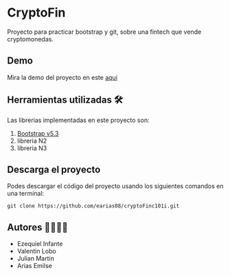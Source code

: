 # CryptoFin

Proyecto para practicar bootstrap y git, sobre una fintech que vende cryptomonedas.

## Demo

Mira la demo del proyecto en este [aqui](https://cryptofin101i.netlify.app/)

## Herramientas utilizadas 🛠

Las librerias implementadas en este proyecto son:

1. [Bootstrap v5.3](https://getbootstrap.com/)
1. libreria N2
1. libreria N3

## Descarga el proyecto

Podes descargar el código del proyecto usando los siguientes comandos en una terminal:

`git clone https://github.com/earias08/cryptoFinc101i.git`

## Autores 👨‍💻👩‍💻

- Ezequiel Infante
- Valentin Lobo
- Julian Martin
- Arias Emilse